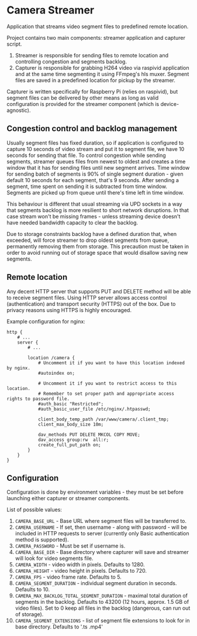 # Camera Streamer
Application that streams video segment files to predefined remote location.

Project contains two main components: streamer application and capturer script.

1. Streamer is responsible for sending files to remote location and controlling
   congestion and segments backlog.
2. Capturer is responsible for grabbing H264 video via raspivid application
   and at the same time segmenting it using FFmpeg's hls muxer. Segment
   files are saved in a predefined location for pickup by the streamer.


Capturer is written specifically for Raspberry Pi (relies on raspivid), but segment
files can be delivered by other means as long as valid configuration is provided
for the streamer component (which is device-agnostic).


## Congestion control and backlog management
Usually segment files has fixed duration, so if application is configured to capture
10 seconds of video stream and put it to segment file, we have 10 seconds for sending
that file. To control congestion while sending segments, streamer queues files from newest
to oldest and creates a time window that it has for sending files until new segment arrives.
Time window for sending batch of segments is 90% of single segment duration - given default
10 seconds for each segment, that's 9 seconds. After sending a segment, time spent on sending
it is subtracted from time window. Segments are picked up from queue until there's time left
in time window.

This behaviour is different that usual streaming via UPD sockets in a way that segments
backlog is more resilient to short network disruptions. In that case stream won't be
missing frames - unless streaming device doesn't have needed bandwidth capacity to
clear the backlog.

Due to storage constraints backlog have a defined duration that, when exceeded, will
force streamer to drop oldest segments from queue, permanently removing them from
storage. This precaution must be taken in order to avoid running out of storage
space that would disallow saving new segments.


## Remote location
Any decent HTTP server that supports PUT and DELETE method will be able to receive
segment files. Using HTTP server allows access control (authentication) and transport security
(HTTPS) out of the box. Due to privacy reasons using HTTPS is highly encouraged.

Example configuration for nginx:

```
http {
    # ...
    server {
        # ...

        location /camera {
            # Uncomment it if you want to have this location indexed by nginx.
            #autoindex on;

            # Uncomment it if you want to restrict access to this location.
            # Remember to set proper path and appropriate access rights to password file.
            #auth_basic "Restricted";
            #auth_basic_user_file /etc/nginx/.htpasswd;

            client_body_temp_path /var/www/camera/.client_tmp;
            client_max_body_size 10m;

            dav_methods PUT DELETE MKCOL COPY MOVE;
            dav_access group:rw  all:r;
            create_full_put_path on;
        }
    }
}
```


## Configuration
Configuration is done by environment variables - they must be set before
launching either capturer or streamer components.

List of possible values:

1. ``CAMERA_BASE_URL`` - Base URL where segment files will be transferred to.
2. ``CAMERA_USERNAME`` - If set, then username - along with password - will be
   included in HTTP requests to server (currently only Basic authentication
   method is supported).
3. ``CAMERA_PASSWORD`` - Must be set if username is.
4. ``CAMERA_BASE_DIR`` - Base directory where capturer will save and streamer will
   look for video segments file.
5. ``CAMERA_WIDTH`` - video width in pixels. Defaults to 1280.
6. ``CAMERA_HEIGHT`` - video height in pixels. Defaults to 720.
7. ``CAMERA_FPS`` - video frame rate. Defaults to 5.
8. ``CAMERA_SEGMENT_DURATION`` - individual segment duration in seconds. Defaults to 10.
9. ``CAMERA_MAX_BACKLOG_TOTAL_SEGMENT_DURATION`` - maximal total duration of segments in
   the backlog. Defaults to 43200 (12 hours, approx. 1.5 GB of video files). Set to 0 keep
   all files in the backlog (dangerous, can run out of storage).
10. ``CAMERA_SEGMENT_EXTENSIONS`` - list of segment file extensions to look for in
    base directory. Defaults to '.ts .mp4'
